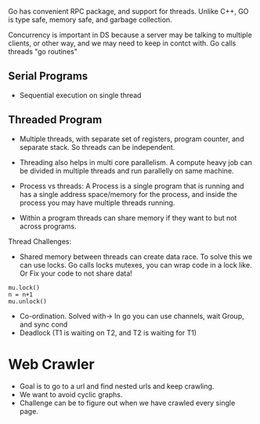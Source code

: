 Go has convenient RPC package, and support for threads.
Unlike C++, GO is type safe, memory safe, and garbage collection.

Concurrency is important in DS because a server may be talking to multiple clients, or other way, and we may need to keep in contct with. Go calls threads "go routines"

## Serial Programs
- Sequential execution on single thread

## Threaded Program
- Multiple threads, with separate set of registers, program counter, and separate stack. So threads can be independent.

- Threading also helps in multi core parallelism. A compute heavy job can be divided in multiple threads and run parallelly on same machine.

- Process vs threads: A Process is a single program that is running and has a single address space/memory for the process, and inside the process you may have multiple threads running.

- Within a program threads can share memory if they want to but not across programs.

Thread Challenges:
- Shared memory between threads can create data race. To solve this we can use locks. Go calls locks mutexes, you can wrap code in a lock like. Or Fix your code to not share data!
```
mu.lock()
n = n+1
mu.unlock()
```
- Co-ordination. Solved with-> In go you can use channels, wait Group, and sync cond
- Deadlock (T1 is waiting on T2, and T2 is waiting for T1)

# Web Crawler
- Goal is to go to a url and find nested urls and keep crawling.
- We want to avoid cyclic graphs.
- Challenge can be to figure out when we have crawled every single page.

